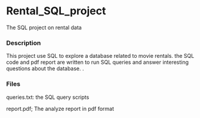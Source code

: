 # Rental_SQL_project
The SQL project on rental data

### Description
This project  use SQL to explore a database related to movie rentals.  the SQL code and pdf report are written to run SQL queries and answer interesting questions about the database. .

### Files

queries.txt: the SQL query scripts

report.pdf; The analyze report in pdf format
